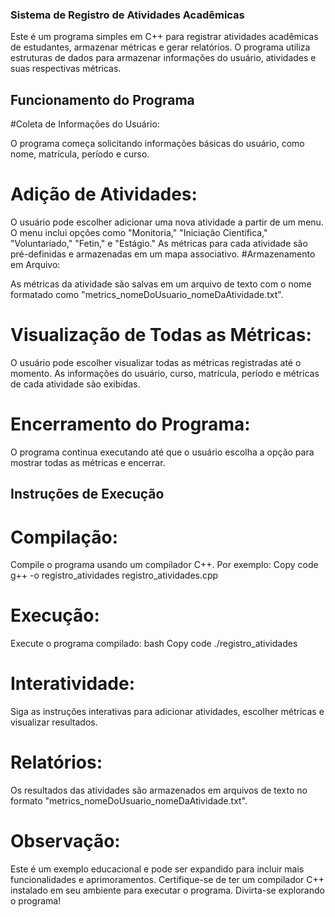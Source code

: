 ### Sistema de Registro de Atividades Acadêmicas 
Este é um programa simples em C++ para registrar atividades acadêmicas de estudantes, armazenar métricas e gerar relatórios. O programa utiliza estruturas de dados para armazenar informações do usuário, atividades e suas respectivas métricas.

## Funcionamento do Programa
#Coleta de Informações do Usuário:

O programa começa solicitando informações básicas do usuário, como nome, matrícula, período e curso.
# Adição de Atividades:

O usuário pode escolher adicionar uma nova atividade a partir de um menu.
O menu inclui opções como "Monitoria," "Iniciação Científica," "Voluntariado," "Fetin," e "Estágio."
As métricas para cada atividade são pré-definidas e armazenadas em um mapa associativo.
#Armazenamento em Arquivo:

As métricas da atividade são salvas em um arquivo de texto com o nome formatado como "metrics_nomeDoUsuario_nomeDaAtividade.txt".
# Visualização de Todas as Métricas:

O usuário pode escolher visualizar todas as métricas registradas até o momento.
As informações do usuário, curso, matrícula, período e métricas de cada atividade são exibidas.
# Encerramento do Programa:

O programa continua executando até que o usuário escolha a opção para mostrar todas as métricas e encerrar.
## Instruções de Execução
# Compilação:

Compile o programa usando um compilador C++. Por exemplo:
Copy code
g++ -o registro_atividades registro_atividades.cpp
# Execução:

Execute o programa compilado:
bash
Copy code
./registro_atividades
# Interatividade:

Siga as instruções interativas para adicionar atividades, escolher métricas e visualizar resultados.
# Relatórios:

Os resultados das atividades são armazenados em arquivos de texto no formato "metrics_nomeDoUsuario_nomeDaAtividade.txt".
# Observação:

Este é um exemplo educacional e pode ser expandido para incluir mais funcionalidades e aprimoramentos.
Certifique-se de ter um compilador C++ instalado em seu ambiente para executar o programa.
Divirta-se explorando o programa!